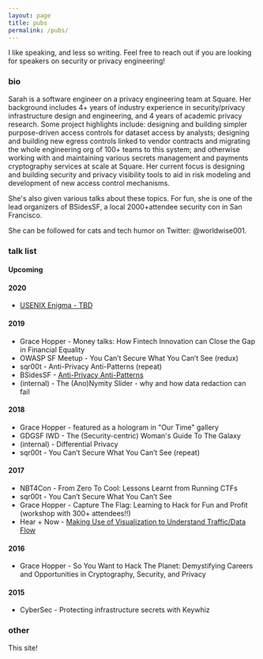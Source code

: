```yaml
---
layout: page
title: pubs
permalink: /pubs/
---
```


I like speaking, and less so writing. Feel free to reach out if you are looking for speakers on security or privacy engineering!

### bio

Sarah is a software engineer on a privacy engineering team at Square. Her background includes 4+ years of industry experience in security/privacy infrastructure design and engineering, and 4 years of academic privacy research. Some project highlights include: designing and building simpler purpose-driven access controls for dataset access by analysts; designing and building new egress controls linked to vendor contracts and migrating the whole engineering org of 100+ teams to this system; and otherwise working with and maintaining various secrets management and payments cryptography services at scale at Square. Her current focus is designing and building security and privacy visibility tools to aid in risk modeling and development of new access control mechanisms.

She's also given various talks about these topics. For fun, she is one of the lead organizers of BSidesSF, a local 2000+attendee security con in San Francisco.

She can be followed for cats and tech humor on Twitter: @worldwise001.

### talk list

#### Upcoming

#### 2020

* [USENIX Enigma - TBD](/cfp/enigma2020)

#### 2019

* Grace Hopper - Money talks: How Fintech Innovation can Close the Gap in Financial Equality
* OWASP SF Meetup - You Can’t Secure What You Can’t See (redux)
* sqr00t - Anti-Privacy Anti-Patterns (repeat)
* BSidesSF - [Anti-Privacy Anti-Patterns](https://www.youtube.com/watch?v=JVcT58mBUPk)
* (internal) - The (Ano)Nymity Slider - why and how data redaction can fail

#### 2018

* Grace Hopper - featured as a hologram in "Our Time" gallery
* GDGSF IWD - The (Security-centric) Woman's Guide To The Galaxy
* (internal) - Differential Privacy
* sqr00t - You Can’t Secure What You Can’t See (repeat)

#### 2017

* NBT4Con - From Zero To Cool: Lessons Learnt from Running CTFs
* sqr00t - You Can’t Secure What You Can’t See
* Grace Hopper - Capture The Flag: Learning to Hack for Fun and Profit (workshop with 300+ attendees!!)
* Hear + Now - [Making Use of Visualization to Understand Traffic/Data Flow](https://youtu.be/hA1smSc0y1A)

#### 2016

* Grace Hopper - So You Want to Hack The Planet: Demystifying Careers and Opportunities in Cryptography, Security, and Privacy

#### 2015

* CyberSec - Protecting infrastructure secrets with Keywhiz

### other

This site!
